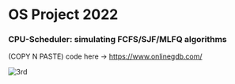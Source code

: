 # OS Project 2022 
### CPU-Scheduler: simulating FCFS/SJF/MLFQ algorithms
(COPY N PASTE) code here -> https://www.onlinegdb.com/

![3rd](https://user-images.githubusercontent.com/96387037/211724593-3affc0df-4ff1-4bf9-bb48-bb179fb3a36b.JPG)
